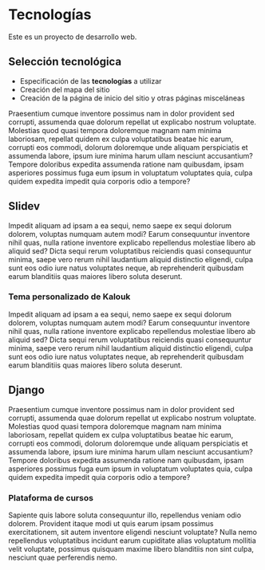 # Tecnologías

Este es un proyecto de desarrollo web.

## Selección tecnológica

- Especificación de las **tecnologías** a utilizar
- Creación del mapa del sitio
- Creación de la página de inicio del sitio y otras páginas misceláneas

Praesentium cumque inventore possimus nam in dolor provident sed corrupti, assumenda quae dolorum repellat ut explicabo nostrum voluptate. Molestias quod quasi tempora doloremque magnam nam minima laboriosam, repellat quidem ex culpa voluptatibus beatae hic earum, corrupti eos commodi, dolorum doloremque unde aliquam perspiciatis et assumenda labore, ipsum iure minima harum ullam nesciunt accusantium? Tempore doloribus expedita assumenda ratione nam quibusdam, ipsam asperiores possimus fuga eum ipsum in voluptatum voluptates quia, culpa quidem expedita impedit quia corporis odio a tempore?

## Slidev

Impedit aliquam ad ipsam a ea sequi, nemo saepe ex sequi dolorum dolorem, voluptas numquam autem modi? Earum consequuntur inventore nihil quas, nulla ratione inventore explicabo repellendus molestiae libero ab aliquid sed? Dicta sequi rerum voluptatibus reiciendis quasi consequuntur minima, saepe vero rerum nihil laudantium aliquid distinctio eligendi, culpa sunt eos odio iure natus voluptates neque, ab reprehenderit quibusdam earum blanditiis quas maiores libero soluta deserunt.

### Tema personalizado de Kalouk

Impedit aliquam ad ipsam a ea sequi, nemo saepe ex sequi dolorum dolorem, voluptas numquam autem modi? Earum consequuntur inventore nihil quas, nulla ratione inventore explicabo repellendus molestiae libero ab aliquid sed? Dicta sequi rerum voluptatibus reiciendis quasi consequuntur minima, saepe vero rerum nihil laudantium aliquid distinctio eligendi, culpa sunt eos odio iure natus voluptates neque, ab reprehenderit quibusdam earum blanditiis quas maiores libero soluta deserunt.

## Django

Praesentium cumque inventore possimus nam in dolor provident sed corrupti, assumenda quae dolorum repellat ut explicabo nostrum voluptate. Molestias quod quasi tempora doloremque magnam nam minima laboriosam, repellat quidem ex culpa voluptatibus beatae hic earum, corrupti eos commodi, dolorum doloremque unde aliquam perspiciatis et assumenda labore, ipsum iure minima harum ullam nesciunt accusantium? Tempore doloribus expedita assumenda ratione nam quibusdam, ipsam asperiores possimus fuga eum ipsum in voluptatum voluptates quia, culpa quidem expedita impedit quia corporis odio a tempore?

### Plataforma de cursos

Sapiente quis labore soluta consequuntur illo, repellendus veniam odio dolorem. Provident itaque modi ut quis earum ipsam possimus exercitationem, sit autem inventore eligendi nesciunt voluptate? Nulla nemo repellendus voluptatibus incidunt earum cupiditate alias voluptatum mollitia velit voluptate, possimus quisquam maxime libero blanditiis non sint culpa, nesciunt quae perferendis nemo.